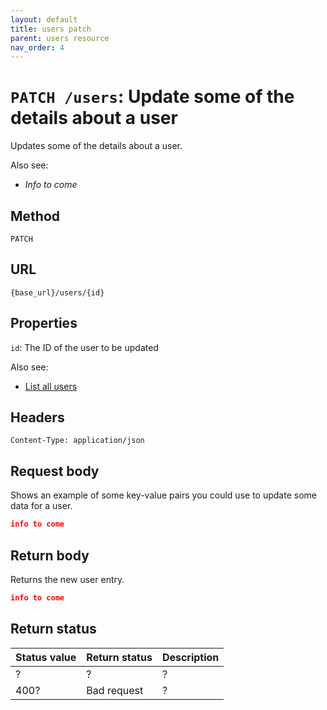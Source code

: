 ```yaml
---
layout: default
title: users patch
parent: users resource
nav_order: 4
---
```


# `PATCH /users`: Update some of the details about a user

Updates some of the details about a user.

Also see:

* *Info to come*

## Method

`PATCH`

## URL

`{base_url}/users/{id}`

## Properties

`id`: The ID of the user to be updated

Also see:

* [List all users](./users-get.md)

## Headers

`Content-Type: application/json`

## Request body

Shows an example of some key-value pairs you could use to update some data for a user.

```json
info to come
```

## Return body

Returns the new user entry.

```json
info to come
```

## Return status

| Status value | Return status | Description |
| ------------ | ------------- | ----------- |
| ?            | ?             | ?           |
| 400?         | Bad request   | ?           |

